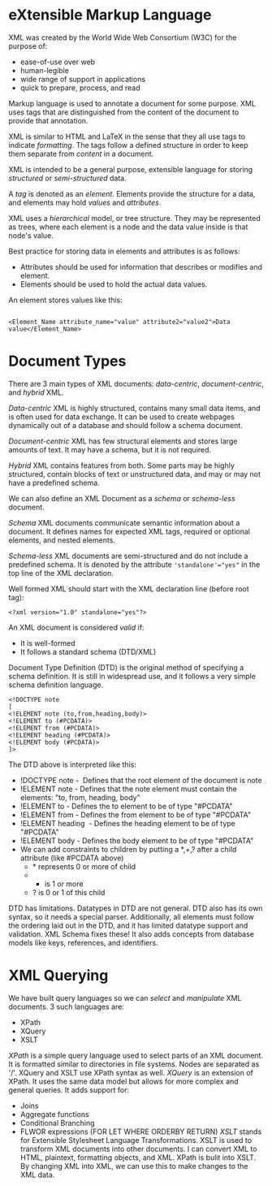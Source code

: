 # eXtensible Markup Language

XML was created by the World Wide Web Consortium (W3C) for the purpose of:
- ease-of-use over web
- human-legible
- wide range of support in applications
- quick to prepare, process, and read

Markup language is used to annotate a document for some purpose. XML uses tags that are distinguished from the content of the document to provide that annotation. 

XML is similar to HTML and LaTeX in the sense that they all use tags to indicate *formatting*. The tags follow a defined structure in order to keep them separate from *content* in a document. 

XML is intended to be a general purpose, extensible language for storing *structured* or *semi-structured* data. 

A *tag* is denoted as an *element*. Elements provide the structure for a data, and elements may hold *values* and *attributes*. 

XML uses a *hierarchical* model, or tree structure. They may be represented as trees, where each element is a node and the data value inside is that node's value. 

Best practice for storing data in elements and attributes is as follows:
- Attributes should be used for information that describes or modifies and element. 
- Elements should be used to hold the actual data values. 

An element stores values like this: 
``` Sample XML Element

<Element_Name attribute_name="value" attribute2="value2">Data value</Element_Name>
```

# Document Types
There are 3 main types of XML documents: *data-centric*, *document-centric*, and *hybrid* XML. 

*Data-centric* XML is highly structured, contains many small data items, and is often used for data exchange. It can be used to create webpages dynamically out of a database and should follow a schema document. 

*Document-centric* XML has few structural elements and stores large amounts of text. It may have a schema, but it is not required. 

*Hybrid* XML contains features from both. Some parts may be highly structured, contain blocks of text or unstructured data, and may or may not have a predefined schema. 

We can also define an XML Document as a *schema* or *schema-less* document. 

*Schema* XML documents communicate semantic information about a document. It defines names for expected XML tags, required or optional elements, and nested elements. 

*Schema-less* XML documents are semi-structured and do not include a predefined schema. It is denoted by the attribute `'standalone'="yes"` in the top line of the XML declaration. 

Well formed XML should start with the XML declaration line (before root tag):
```
<?xml version="1.0" standalone="yes"?>
```

An XML document is considered *valid* if:
- It is well-formed
- It follows a standard schema (DTD/XML)

Document Type Definition (DTD) is the original method of specifying a schema definition. It is still in widespread use, and it follows a very simple schema definition language. 

```
<!DOCTYPE note  
[  
<!ELEMENT note (to,from,heading,body)> 
<!ELEMENT to (#PCDATA)>  
<!ELEMENT from (#PCDATA)>  
<!ELEMENT heading (#PCDATA)>  
<!ELEMENT body (#PCDATA)>  
]>
```

The DTD above is interpreted like this:
- !DOCTYPE note -  Defines that the root element of the document is note
- !ELEMENT note - Defines that the note element must contain the elements: "to, from, heading, body"
- !ELEMENT to - Defines the to element to be of type "#PCDATA"
- !ELEMENT from - Defines the from element to be of type "#PCDATA"
- !ELEMENT heading  - Defines the heading element to be of type "#PCDATA"
- !ELEMENT body - Defines the body element to be of type "#PCDATA"
- We can add constraints to children by putting a \*,+,? after a child attribute (like \#PCDATA above)
	- \* represents 0 or more of child
	- + is 1 or more
	- ? is 0 or 1 of this child

DTD has limitations. Datatypes in DTD are not general. DTD also has its own syntax, so it needs a special parser. Additionally, all elements must follow the ordering laid out in the DTD, and it has limited datatype support and validation. XML Schema fixes these! It also adds concepts from database models like keys, references, and identifiers. 

# XML Querying

We have built query languages so we can *select* and *manipulate* XML documents. 3 such languages are: 
- XPath
- XQuery
- XSLT

*XPath* is a simple query language used to select parts of an XML document. It is formatted similar to directories in file systems. Nodes are separated as '/'. XQuery and XSLT use XPath syntax as well. 
*XQuery* is an extension of XPath. It uses the same data model but allows for more complex and general queries. It adds support for:
- Joins
- Aggregate functions
- Conditional Branching
- FLWOR expressions (FOR LET WHERE ORDERBY RETURN)
*XSLT* stands for Extensible Stylesheet Language Transformations. XSLT is used to transform XML documents into other documents. I can convert XML to HTML, plaintext, formatting objects, and XML. XPath is bulit into XSLT. By changing XML into XML, we can use this to make changes to the XML data. 

